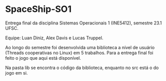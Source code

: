 # SpaceShip-SO1
Entrega final da disciplina Sistemas Operacionais 1 (INE5412), semestre 23.1 UFSC. 

Equipe: Luan Diniz, Alex Davis e Lucas Truppel.

Ao longo do semestre foi desenvolvida uma biblioteca a nível de usuário (Threads cooperativas no Linux) em 5 trabalhos. Para a entrega final foi feito o jogo que aqui está disponível.

Na pasta lib se encontra o código da biblioteca, enquanto no src está o do jogo em si.
